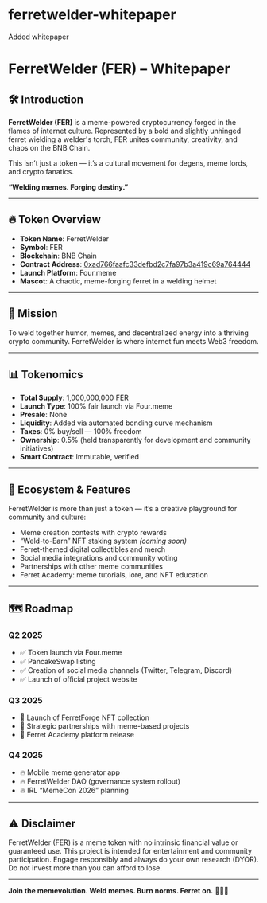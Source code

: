 # ferretwelder-whitepaper
Added whitepaper

# FerretWelder (FER) – Whitepaper

## 🛠️ Introduction

**FerretWelder (FER)** is a meme-powered cryptocurrency forged in the flames of internet culture. Represented by a bold and slightly unhinged ferret wielding a welder's torch, FER unites community, creativity, and chaos on the BNB Chain.

This isn’t just a token — it’s a cultural movement for degens, meme lords, and crypto fanatics.

**“Welding memes. Forging destiny.”**

---

## 🔥 Token Overview

- **Token Name**: FerretWelder  
- **Symbol**: FER  
- **Blockchain**: BNB Chain  
- **Contract Address**: [0xad766faafc33defbd2c7fa97b3a419c69a764444](https://four.meme/token/0xad766faafc33defbd2c7fa97b3a419c69a764444)  
- **Launch Platform**: Four.meme  
- **Mascot**: A chaotic, meme-forging ferret in a welding helmet  

---

## 🎯 Mission

To weld together humor, memes, and decentralized energy into a thriving crypto community. FerretWelder is where internet fun meets Web3 freedom.

---

## 📊 Tokenomics

- **Total Supply**: 1,000,000,000 FER  
- **Launch Type**: 100% fair launch via Four.meme  
- **Presale**: None  
- **Liquidity**: Added via automated bonding curve mechanism  
- **Taxes**: 0% buy/sell — 100% freedom  
- **Ownership**: 0.5% (held transparently for development and community initiatives)  
- **Smart Contract**: Immutable, verified  

---

## 🧪 Ecosystem & Features

FerretWelder is more than just a token — it’s a creative playground for community and culture:

- Meme creation contests with crypto rewards  
- “Weld-to-Earn” NFT staking system *(coming soon)*  
- Ferret-themed digital collectibles and merch  
- Social media integrations and community voting  
- Partnerships with other meme communities  
- Ferret Academy: meme tutorials, lore, and NFT education  

---

## 🗺️ Roadmap

### Q2 2025  
- ✅ Token launch via Four.meme  
- ✅ PancakeSwap listing  
- ✅ Creation of social media channels (Twitter, Telegram, Discord)  
- ✅ Launch of official project website  

### Q3 2025  
- 🔧 Launch of FerretForge NFT collection  
- 🔧 Strategic partnerships with meme-based projects  
- 🔧 Ferret Academy platform release  

### Q4 2025  
- 🔥 Mobile meme generator app  
- 🔥 FerretWelder DAO (governance system rollout)  
- 🔥 IRL “MemeCon 2026” planning  

---

## ⚠️ Disclaimer

FerretWelder (FER) is a meme token with no intrinsic financial value or guaranteed use. This project is intended for entertainment and community participation. Engage responsibly and always do your own research (DYOR). Do not invest more than you can afford to lose.

---

**Join the memevolution. Weld memes. Burn norms. Ferret on.** 🦦🔥🧤
